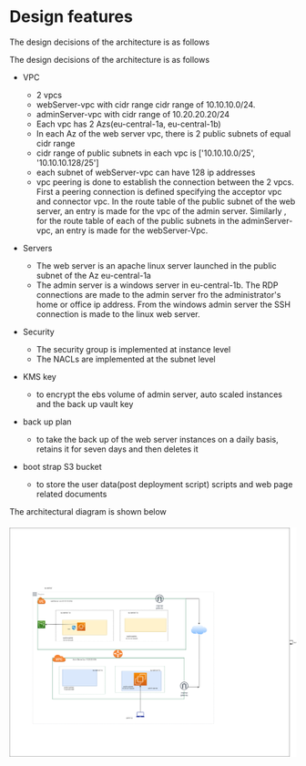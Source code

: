 # Design features

The design decisions of the architecture is as follows

The design decisions of the architecture is as follows
 
- VPC  
   - 2 vpcs 
    - webServer-vpc with cidr range cidr range of 10.10.10.0/24. 
    - adminServer-vpc with cidr range of 10.20.20.20/24 
    - Each vpc has 2 Azs(eu-central-1a, eu-central-1b)
    - In each Az of the   web server vpc, there is 2 public subnets of equal cidr range
    - cidr range of public subnets in each vpc is ['10.10.10.0/25', '10.10.10.128/25'] 
    - each subnet of webServer-vpc can have 128 ip addresses 
     - vpc peering is done to establish the connection between the 2 vpcs. First a peering connection is defined specifying  the acceptor vpc and connector vpc. In the route table of the public subnet of the web server, an entry is made for the vpc of the admin server. Similarly , for the route table of each of the public subnets in the adminServer-vpc, an entry is made for the webServer-Vpc.

- Servers
    - The web server is an apache linux server launched in the  public subnet of the Az   eu-central-1a
    - The admin server is a windows server in  eu-central-1b. The RDP connections are made to the admin server fro the administrator's home or office ip address. 
    From the windows admin server the SSH connection is made to the linux web server.
    
- Security
    - The security group is implemented at instance level
    - The NACLs are implemented at the subnet level

- KMS key
    - to encrypt the ebs volume of admin server, auto scaled instances and the back up vault key


- back up plan
    - to take the back up of the web server instances on a daily basis, retains it for seven days and then deletes it

- boot strap S3 bucket
    - to store the user data(post deployment script) scripts and web page related documents

The architectural diagram is shown below

##### ![AWS-architectureDiag-V2](https://github.com/Techgrounds-Cloud-9/cloud-9-jsm-1985/blob/main/00_includes/projV1.0/architecture-V1.png)


 
   





